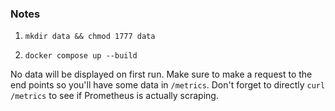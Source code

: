 ### Notes

1. `mkdir data && chmod 1777 data`

2. `docker compose up --build`

No data will be displayed on first run. Make sure to make a request to the end points so you'll have some data in `/metrics`. Don't forget to directly `curl` `/metrics` to see if Prometheus is actually scraping.
